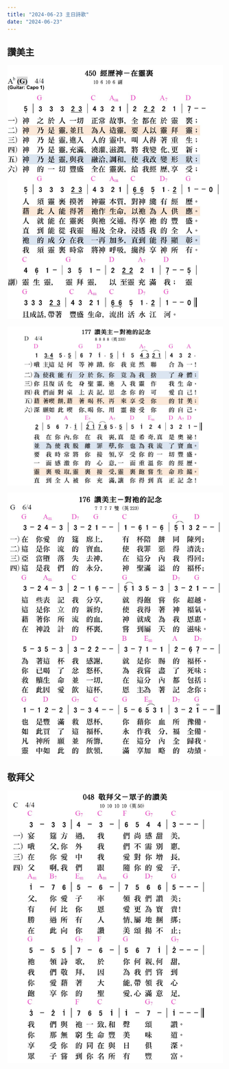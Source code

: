 ```yaml
---
title: "2024-06-23 主日詩歌"
date: "2024-06-23"
---
```


## 讚美主

![詩歌450-經歷神-在靈裡](/assets/img/poetries/poetry-450.jpg "詩歌450-經歷神-在靈裡")

![詩歌177-讚美主-祂的紀念](/assets/img/poetries/poetry-177.jpg "詩歌177-讚美主-祂的紀念")

![詩歌176-讚美主-祂的記念](/assets/img/poetries/poetry-176.jpg "詩歌176-讚美主-祂的記念")

## 敬拜父

![詩歌48-敬拜父-眾子的讚美](/assets/img/poetries/poetry-48.jpg "詩歌48-敬拜父-眾子的讚美")